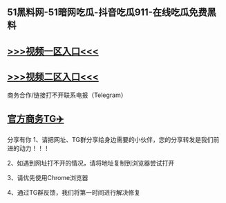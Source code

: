 51黑料网-51暗网吃瓜-抖音吃瓜911-在线吃瓜免费黑料
---
[>>>视频一区入口<<<](https://pm-51.github.io/)
----
[>>>视频二区入口<<<](https://pm-51.github.io/)
----
商务合作/链接打不开联系电报（Telegram）

[官方商务TG✈️](https://t.me/Wenge58/)
---
分享有你
1、请把网址、TG群分享给身边需要的小伙伴，您的分享转发是我们前进的动力！！！

2、如遇到网址打不开的情况，请将地址复制到浏览器尝试打开

3、请优先使用Chrome浏览器

4、通过TG群反馈，我们将第一时间进行解决修复

